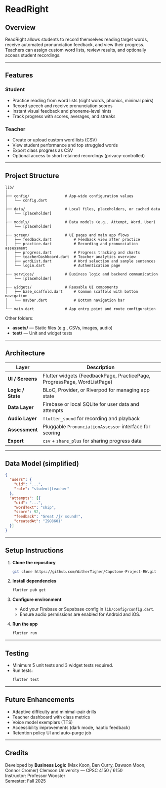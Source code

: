 # ReadRight

## Overview

ReadRight allows students to record themselves reading target words, receive automated pronunciation feedback, and view their progress.  
Teachers can assign custom word lists, review results, and optionally access student recordings.

---

## Features

### Student
- Practice reading from word lists (sight words, phonics, minimal pairs)
- Record speech and receive pronunciation scores
- Instant visual feedback and phoneme-level hints
- Track progress with scores, averages, and streaks

### Teacher
- Create or upload custom word lists (CSV)
- View student performance and top struggled words
- Export class progress as CSV
- Optional access to short retained recordings (privacy-controlled)

---

## Project Structure

```
lib/
│
├── config/                # App-wide configuration values
│   └── config.dart
│
├── data/                  # Local files, placeholders, or cached data
│   └── [placeholder]
│
├── models/                # Data models (e.g., Attempt, Word, User)
│   └── [placeholder]
│
├── screen/                # UI pages and main app flows
│   ├── feedback.dart          # Feedback view after practice
│   ├── practice.dart          # Recording and pronunciation assessment
│   ├── progress.dart          # Progress tracking and charts
│   ├── teacherDashboard.dart  # Teacher analytics overview
│   ├── wordList.dart          # Word selection and sample sentences
│   └── login.dart             # Authentication page
│
├── services/              # Business logic and backend communication
│   └── [placeholder]
│
├── widgets/               # Reusable UI components
│   ├── base_scaffold.dart     # Common scaffold with bottom navigation
│   └── navbar.dart            # Bottom navigation bar
│
└── main.dart              # App entry point and route configuration
```

Other folders:
- **assets/** — Static files (e.g., CSVs, images, audio)
- **test/** — Unit and widget tests

---

## Architecture

| Layer | Description |
|-------|--------------|
| **UI / Screens** | Flutter widgets (FeedbackPage, PracticePage, ProgressPage, WordListPage) |
| **Logic / State** | BLoC, Provider, or Riverpod for managing app state |
| **Data Layer** | Firebase or local SQLite for user data and attempts |
| **Audio Layer** | `flutter_sound` for recording and playback |
| **Assessment** | Pluggable `PronunciationAssessor` interface for scoring |
| **Export** | `csv` + `share_plus` for sharing progress data |

---

## Data Model (simplified)

```json
{
  "users": {
    "uid": "...",
    "role": "student|teacher"
  },
  "attempts": [{
    "uid": "...",
    "wordText": "ship",
    "score": 92,
    "feedback": "Great /ʃ/ sound!",
    "createdAt": "ISO8601"
  }]
}
```

---

## Setup Instructions

1. **Clone the repository**
   ```bash
   git clone https://github.com/WitherTigher/Capstone-Project-RW.git
   ```

2. **Install dependencies**
   ```bash
   flutter pub get
   ```

3. **Configure environment**
    - Add your Firebase or Supabase config in `lib/config/config.dart`.
    - Ensure audio permissions are enabled for Android and iOS.

4. **Run the app**
   ```bash
   flutter run
   ```

---

## Testing

- Minimum 5 unit tests and 3 widget tests required.
- Run tests:
  ```bash
  flutter test
  ```

---

## Future Enhancements

- Adaptive difficulty and minimal-pair drills
- Teacher dashboard with class metrics
- Voice model exemplars (TTS)
- Accessibility improvements (dark mode, haptic feedback)
- Retention policy UI and auto-purge job

---

## Credits

Developed by **Business Logic** (Max Koon, Ben Curry, Dawson Moon, Connor Cromer)
Clemson University — CPSC 4150 / 6150  
Instructor: Professor Wooster  
Semester: Fall 2025
